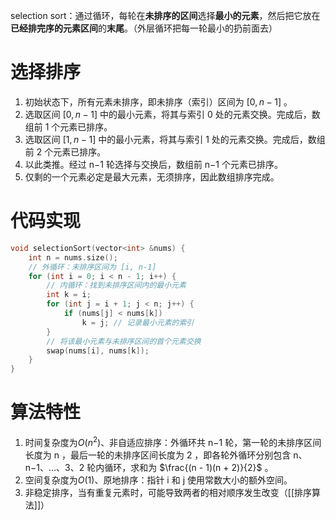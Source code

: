 selection sort：通过循环，每轮在**未排序的区间**选择**最小的元素**，然后把它放在**已经排完序的元素区间**的**末尾**。（外层循环把每一轮最小的扔前面去）

# 选择排序
1. 初始状态下，所有元素未排序，即未排序（索引）区间为 $[0,n−1]$ 。
2. 选取区间 $[0,n−1]$ 中的最小元素，将其与索引 0 处的元素交换。完成后，数组前 1 个元素已排序。
3. 选取区间 $[1,n−1]$ 中的最小元素，将其与索引 1 处的元素交换。完成后，数组前 2 个元素已排序。
4. 以此类推。经过 n−1 轮选择与交换后，数组前 n−1 个元素已排序。
5. 仅剩的一个元素必定是最大元素，无须排序，因此数组排序完成。

# 代码实现
```cpp
void selectionSort(vector<int> &nums) {
    int n = nums.size();
    // 外循环：未排序区间为 [i, n-1]
    for (int i = 0; i < n - 1; i++) {
        // 内循环：找到未排序区间内的最小元素
        int k = i;
        for (int j = i + 1; j < n; j++) {
            if (nums[j] < nums[k])
                k = j; // 记录最小元素的索引
        }
        // 将该最小元素与未排序区间的首个元素交换
        swap(nums[i], nums[k]);
    }
}
```

# 算法特性
1. 时间复杂度为$O(n^2)$、非自适应排序：外循环共 n−1 轮，第一轮的未排序区间长度为 n ，最后一轮的未排序区间长度为 2 ，即各轮外循环分别包含 n、n−1、…、3、2 轮内循环，求和为 $\frac{(n - 1)(n + 2)}{2}$ 。
2.  空间复杂度为$O(1)$、原地排序：指针 i 和 j 使用常数大小的额外空间。
3. 非稳定排序，当有重复元素时，可能导致两者的相对顺序发生改变（[[排序算法]]）